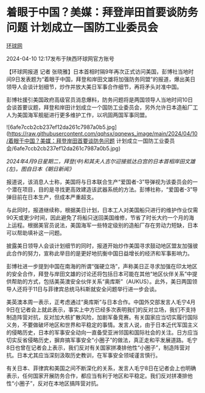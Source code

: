 # 着眼于中国？美媒：拜登岸田首要谈防务问题 计划成立一国防工业委员会

[](https://news.qq.com/omn/author/8QMf2Xtb6IUVuTrc)

[环球网](https://news.qq.com/omn/author/8QMf2Xtb6IUVuTrc)

2024-04-10 12:17发布于陕西环球网官方账号

【环球网报道 记者
张晓雅】日本首相时隔9年再次正式访问美国，彭博社当地时间9日发表题为“着眼于中国，拜登和岸田文雄将加强防务同盟”的报道，爆出美日领导人会谈计划细节，炒作并放大美日军事合作细节，再将矛头对准中国。

彭博社援引美国政府高级官员消息爆料，防务问题将是两国领导人当地时间10日会谈首要议题，拜登和岸田计划成立一个国防工业委员会，另外允许日本造船厂工人为美国海军舰艇进行更多维护工作，以巩固两国军事同盟。

![6afe7ccb2cb237ef12da261c7987a0b5.jpg](https://raw.githubusercontent.com/qqhsx/qqnews_image/main/2024/04/10/着眼于中国？美媒：拜登岸田首要谈防务问题 计划成立一国防工业委员会/6afe7ccb2cb237ef12da261c7987a0b5.jpg)

_2024年4月9日星期二，拜登(中)和其夫人吉尔迎接抵达白宫的日本首相岸田文雄(左)。图自日本《朝日新闻》_

报道说，该消息人士称，美国将与日本联合生产“爱国者-3”导弹视为该委员会的一个潜在项目，目的是寻找更高效建造该武器系统的方法。彭博社称，“爱国者-3”导弹目前在日本生产，但成本严重超支。

与此同时，报道继续称，根据美日计划，日本工人对美国船只进行的维护作业仅需90天或更少时间，因此避免了将船只送回美国维修，节省了时长大约一个月的海上运程。根据美官员说法，美国海军一些特定级别的造船厂存在劳动力短缺，日本可以帮助填补这一问题。

披露美日领导人会谈计划细节的同时，报道开始炒作美国寻求鼓动地区盟友加强彼此合作的努力，宣称此举目的是更好地抗衡中国日益增长的经济和军事影响力。

彭博社进一步提到中国在南海的所谓“强硬立场”，声称美日正寻求加强在印太地区的安全合作，拜登与岸田文雄的讨论还将包括日本可能在其他“地区伙伴关系”中提供帮助的方式，包括美英澳安全伙伴关系“奥库斯”（AUKUS）。此外，美日两国领导人还将于11日与菲律宾总统马科斯就安全问题举行进一步会谈。

美英澳本周一表示，正考虑通过“奥库斯”与日本合作。中国外交部发言人毛宁4月9日在记者会上就此表示，事实上中方已经多次表明我们的反对立场，我们不支持制造阵营对抗，反对加大核扩散风险，加剧军备竞赛。有关国家应当切实履行国际义务，不要做破坏地区和世界和平稳定的事情。发言人说，由于日本近代军国主义的侵略历史，日本的军事安全动向一直备受亚洲邻国和国际社会的关注。日方应当切实反省侵略历史，摒弃搞军事安全“小圈子”的做法，真正走和平发展道路。毛宁8日也曾在记者会上表示，我们反对有关国家拼凑排他性“小圈子”，制造阵营对抗。日本尤其应当深刻汲取历史教训，在军事安全领域谨言慎行。

有关日本、菲律宾和美国之间不断深化的关系，发言人毛宁8日在记者会上也明确表示，任何国家开展防务合作，都应当有利于地区和平稳定。我们反对拼凑排他性“小圈子”，反对在本地区搞阵营对抗。

